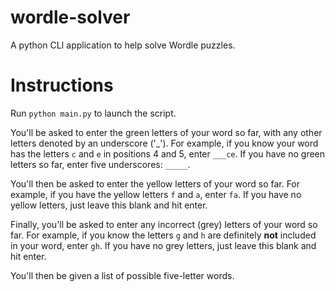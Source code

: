 # wordle-solver
A python CLI application to help solve Wordle puzzles.

# Instructions
Run `python main.py` to launch the script.

You'll be asked to enter the green letters of your word so far, with any other letters denoted by an underscore ('\_'). 
For example, if you know your word has the letters `c` and `e` in positions 4 and 5, enter `___ce`. 
If you have no green letters so far, enter five underscores: `_____`.



You'll then be asked to enter the yellow letters of your word so far. 
For example, if you have the yellow letters `f` and `a`, enter `fa`. 
If you have no yellow letters, just leave this blank and hit enter.

Finally, you'll be asked to enter any incorrect (grey) letters of your word so far.
For example, if you know the letters `g` and `h` are definitely **not** included in your word, enter `gh`.
If you have no grey letters, just leave this blank and hit enter.

You'll then be given a list of possible five-letter words. 
